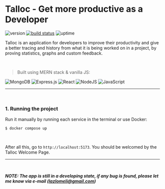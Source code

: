 # Talloc - Get more productive as a Developer

![version](https://img.shields.io/badge/version-1.0-blue)
<a href="https://circleci.com/gh/badges/shields/tree/master"><img src="https://img.shields.io/circleci/project/github/badges/shields/master" alt="build status"></a>
![uptime](https://img.shields.io/badge/uptime-100%25-brightgreen)

Talloc is an application for developers to improve their productivity and give a better tracing and history from what it is being worked on in a project, by proving statistics, graphs and custom feedback.

<br />

> Built using MERN stack & vanilla JS:

![MongoDB](https://img.shields.io/badge/MongoDB-%234ea94b.svg?style=for-the-badge&logo=mongodb&logoColor=white)
![Express.js](https://img.shields.io/badge/express.js-%23404d59.svg?style=for-the-badge&logo=express&logoColor=%2361DAFB)
![React](https://img.shields.io/badge/react-%2320232a.svg?style=for-the-badge&logo=react&logoColor=%2361DAFB)
![NodeJS](https://img.shields.io/badge/node.js-6DA55F?style=for-the-badge&logo=node.js&logoColor=white)
![JavaScript](https://img.shields.io/badge/JavaScript-323330?style=for-the-badge&logo=javascript&logoColor=F7DF1E)

---

<br />

### 1. Running the project

Run it manually by running each service in the terminal or use Docker:

```
$ docker compose up
```

<br />

After all this, go to `http://localhost:5173`. You should be welcomed by the Talloc Welcome Page.

---

<br />

**_NOTE: The app is still in a developing state, if any bug is found, please let me know via e-mail (lazlomeli@gmail.com)_**
